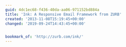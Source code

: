 ```yaml
---
guid: 4dc1ec68-f436-40da-aa06-971152bd884a
title: 'Ink: A Responsive Email Framework from ZURB'
created: '2013-11-08T15:19:45+00:00'
changed: '2019-09-24T14:43:45+00:00'


bookmark_of: 'http://zurb.com/ink/'
---
```





